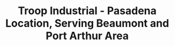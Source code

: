 ---
title: "Troop Industrial - Pasadena Location, Serving Beaumont and Port Arthur Area"
url: /pasadena/troop-industrial-pasadena-location-serving-beaumont-and-port-arthur-area/
shop: electrical
---
